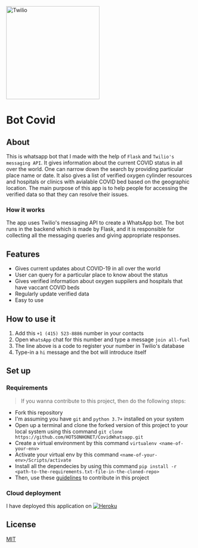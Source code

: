 <a  href="https://www.twilio.com">
<img  src="https://static0.twilio.com/marketing/bundles/marketing/img/logos/wordmark-red.svg"  alt="Twilio"  width="250"  />
</a>
 
# Bot Covid

## About

This is whatsapp bot that I made with the help of `Flask` and `Twilio's messaging API`. It gives information about the current COVID status in all over the world. One can narrow down the search by providing particular place name or date. It also gives a list of verified oxygen cylinder resources and hospitals or clinics with avialable COVID bed based on the geographic location. The main purpose of this app is to help people for accessing the verified data so that they can resolve their issues.

### How it works

The app uses Twilio's messaging API to create a WhatsApp bot. The bot runs in the backend which is made by Flask, and it is responsible for collecting all the messaging queries and giving appropriate responses.

## Features

- Gives current updates about COVID-19 in all over the world
- User can query for a particular place to know about the status
- Gives verified information about oxygen suppilers and hospitals that have vaccant COVID beds
- Regularly update verified data
- Easy to use

## How to use it

1. Add this `+1 (415) 523-8886` number in your contacts
2. Open `WhatsApp` chat for this number and type a message `join all-fuel`
3. The line above is a code to register your number in Twilio's database
4. Type-in a `hi` message and the bot will introduce itself

## Set up

### Requirements

> If you wanna contribute to this project, then do the following steps:
- Fork this repository
- I'm assuming you have `git` and `python 3.7+` installed on your system
- Open up a terminal and clone the forked version of this project to your local system using this command `git clone https://github.com/HOTSONHONET/CovidWhatsapp.git`
- Create a virtual environment by this command `virtualenv <name-of-your-env>`
- Activate your virtual env by this command `<name-of-your-env>/Scripts/activate`
- Install all the dependecies by using this command `pip install -r <path-to-the-requirements.txt-file-in-the-cloned-repo>`
- Then, use these [guidelines](https://www.dataschool.io/how-to-contribute-on-github/) to contribute in this project

### Cloud deployment

I have deployed this application on [![Heroku](https://www.herokucdn.com/deploy/button.svg)](https://heroku.com/deploy)



## License

[MIT](http://www.opensource.org/licenses/mit-license.html)

